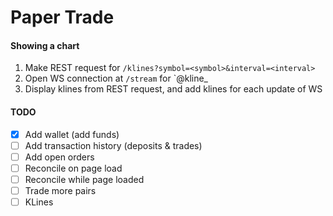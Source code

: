 # Paper Trade

#### Showing a chart

1. Make REST request for `/klines?symbol=<symbol>&interval=<interval>`
1. Open WS connection at `/stream` for `<symbol>@kline\_<interval>
1. Display klines from REST request, and add klines for each update of WS

#### TODO

- [x] Add wallet (add funds)
- [ ] Add transaction history (deposits & trades)
- [ ] Add open orders
- [ ] Reconcile on page load
- [ ] Reconcile while page loaded
- [ ] Trade more pairs
- [ ] KLines

